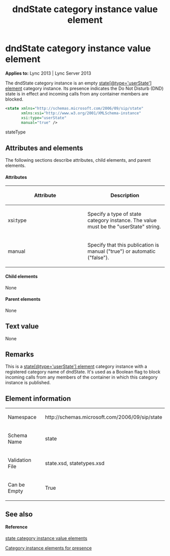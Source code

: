 ﻿---
title: dndState category instance value element
TOCTitle: dndState category instance value element
ms:assetid: 330cdd5b-ccc7-4324-86b3-96ad236db04b
ms:mtpsurl: https://msdn.microsoft.com/library/Dn454780(v=office.15)
ms:contentKeyID: 57093666
ms.date: 07/24/2014
mtps_version: v=office.15
dev_langs:
- xml
---

# dndState category instance value element


**Applies to:** Lync 2013 | Lync Server 2013

The dndState category instance is an empty [state\[@type='userState'\] element](state-element.md) category instance. Its presence indicates the Do Not Disturb (DND) state is in effect and incoming calls from any container members are blocked.

```xml
<state xmlns="http://schemas.microsoft.com/2006/09/sip/state" 
       xmlns:xsi="http://www.w3.org/2001/XMLSchema-instance" 
       xsi:type="userState" 
       manual="true" />
```

stateType

## Attributes and elements

The following sections describe attributes, child elements, and parent elements.

#### Attributes

<table>
<colgroup>
<col style="width: 50%" />
<col style="width: 50%" />
</colgroup>
<thead>
<tr class="header">
<th><p>Attribute</p></th>
<th><p>Description</p></th>
</tr>
</thead>
<tbody>
<tr class="odd">
<td><p>xsi:type</p></td>
<td><p>Specify a type of state category instance. The value must be the &quot;userState&quot; string.</p></td>
</tr>
<tr class="even">
<td><p>manual</p></td>
<td><p>Specify that this publication is manual (&quot;true&quot;) or automatic (&quot;false&quot;).</p></td>
</tr>
</tbody>
</table>


#### Child elements

None

#### Parent elements

None

## Text value

None

## Remarks

This is a [state\[@type='userState'\] element](state-element.md) category instance with a registered category name of dndState. It's used as a Boolean flag to block incoming calls from any members of the container in which this category instance is published.

## Element information

<table>
<colgroup>
<col style="width: 50%" />
<col style="width: 50%" />
</colgroup>
<tbody>
<tr class="odd">
<td><p>Namespace</p></td>
<td><p>http://schemas.microsoft.com/2006/09/sip/state</p></td>
</tr>
<tr class="even">
<td><p>Schema Name</p></td>
<td><p>state</p></td>
</tr>
<tr class="odd">
<td><p>Validation File</p></td>
<td><p>state.xsd, statetypes.xsd</p></td>
</tr>
<tr class="even">
<td><p>Can be Empty</p></td>
<td><p>True</p></td>
</tr>
</tbody>
</table>


## See also

#### Reference

[state category instance value elements](state-category-instance-value-elements.md)

[Category instance elements for presence](category-instance-elements-for-presence.md)


